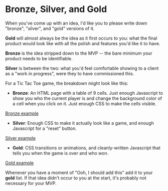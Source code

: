 # Bronze, Silver, and Gold

When you've come up with an idea, I'd like you to please write down "bronze", "silver", and "gold" versions of it.

**Gold** will almost always be the idea as it first occurs to you: what the final product would look like with all the polish and features you'd like it to have.

**Bronze** is the idea stripped down to the MVP -- the bare minimum your product needs to be identifiable.

**Silver** is between the two: what you'd feel comfortable showing to a client as a "work in progress", were they to have commissioned this.

For a Tic Tac Toe game, the breakdown might look like this:

- **Bronze**: An HTML page with a table of 9 cells. Just enough Javascript to show you who the current player is and change the background color of a cell when you click on it. Just enough CSS to make the cells visible.

[Bronze example](http://ga-wdi-lessons.github.io/bronze-silver-gold/example/bronze.html)

- **Silver**: Enough CSS to make it actually look like a game, and enough Javascript for a "reset" button.

[Silver example](http://ga-wdi-lessons.github.io/bronze-silver-gold/example/silver.html)

- **Gold**: CSS transitions or animations, and cleanly-written Javascript that tells you when the game is over and who won.

[Gold example](http://ga-wdi-lessons.github.io/bronze-silver-gold/example/gold.html)

Whenever you have a moment of "Ooh, I should add this" add it to your **gold** list. If that idea didn't occur to you at the start, it's probably not necessary for your MVP.
